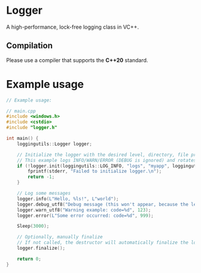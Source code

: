 # Logger
A high-performance, lock-free logging class in VC++.

## Compilation

Please use a compiler that supports the **C++20** standard.

# Example usage

```cpp
// Example usage:

// main.cpp
#include <windows.h>
#include <cstdio>
#include "logger.h"

int main() {
    loggingutils::Logger logger;

    // Initialize the logger with the desired level, directory, file prefix, and rotation strategy
    // This example logs INFO/WARN/ERROR (DEBUG is ignored) and rotates daily
    if (!logger.init(loggingutils::LOG_INFO, "logs", "myapp", loggingutils::ROTATE_DAILY)) {
        fprintf(stderr, "Failed to initialize logger.\n");
        return -1;
    }

    // Log some messages
    logger.info(L"Hello, %ls!", L"world");
    logger.debug_utf8("Debug message (this won't appear, because the level is INFO)");
    logger.warn_utf8("Warning example: code=%d", 123);
    logger.error(L"Some error occurred: code=%d", 999);

    Sleep(3000);

    // Optionally, manually finalize
    // If not called, the destructor will automatically finalize the logger
    logger.finalize();

    return 0;
}
```
